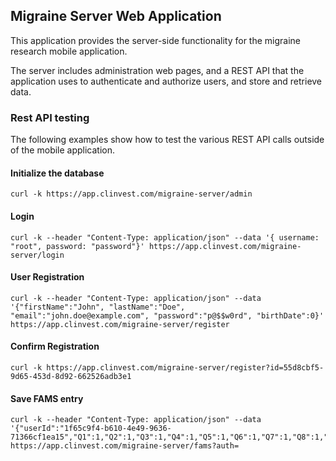 ## Migraine Server Web Application  
This application provides the server-side functionality for the migraine research mobile application.  
  
The server includes administration web pages, and a REST API that the application uses to authenticate and authorize users, and store and retrieve data.  
  
### Rest API testing  
The following examples show how to test the various REST API calls outside of the mobile application.  

#### Initialize the database
```  
curl -k https://app.clinvest.com/migraine-server/admin
```
  
#### Login
```    
curl -k --header "Content-Type: application/json" --data '{ username: "root", password: "password"}' https://app.clinvest.com/migraine-server/login  
```
 
#### User Registration
```
curl -k --header "Content-Type: application/json" --data '{"firstName":"John", "lastName":"Doe", "email":"john.doe@example.com", "password":"p@$$w0rd", "birthDate":0}' https://app.clinvest.com/migraine-server/register
```

#### Confirm Registration
```  
curl -k https://app.clinvest.com/migraine-server/register?id=55d8cbf5-9d65-453d-8d92-662526adb3e1
```

#### Save FAMS entry
```
curl -k --header "Content-Type: application/json" --data '{"userId":"1f65c9f4-b610-4e49-9636-71366cf1ea15","Q1":1,"Q2":1,"Q3":1,"Q4":1,"Q5":1,"Q6":1,"Q7":1,"Q8":1,"Q9":1,"Q10":1,"Q11":1,"Q12":1,"Q13":1,"Q14":1,"Q15":1,"Q16":1,"Q17":1,"Q18":1,"Q19":1,"Q20":1,"Q21":1,"Q22":1,"Q23":1,"Q24":1,"Q25":1,"Q26":1,"Q27":1}' https://app.clinvest.com/migraine-server/fams?auth=
```
